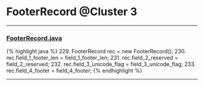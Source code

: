 # FooterRecord @Cluster 3

***

### [FooterRecord.java](https://searchcode.com/codesearch/view/15642430/)
{% highlight java %}
229. FooterRecord rec = new FooterRecord();
230. rec.field_1_footer_len = field_1_footer_len;
231. rec.field_2_reserved = field_2_reserved;
232. rec.field_3_unicode_flag = field_3_unicode_flag;
233. rec.field_4_footer = field_4_footer;
{% endhighlight %}

***


